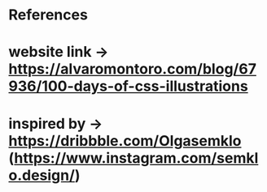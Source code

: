 # References
# website link -> https://alvaromontoro.com/blog/67936/100-days-of-css-illustrations
# inspired by -> https://dribbble.com/Olgasemklo (https://www.instagram.com/semklo.design/)
